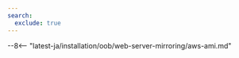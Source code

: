 ```yaml
---
search:
  exclude: true
---
```


--8<-- "latest-ja/installation/oob/web-server-mirroring/aws-ami.md"